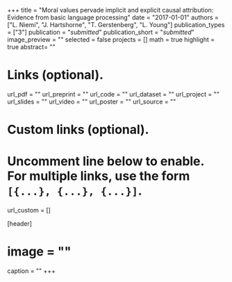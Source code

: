 +++
title = "Moral values pervade implicit and explicit causal attribution: Evidence from basic language processing"
date = "2017-01-01"
authors = ["L. Niemi", "J. Hartshorne", "T. Gerstenberg", "L. Young"]
publication_types = ["3"]
publication = "_submitted_"
publication_short = "_submitted_"
image_preview = ""
selected = false
projects = []
math = true
highlight = true
abstract= ""

# Links (optional).
url_pdf = ""
url_preprint = ""
url_code = ""
url_dataset = ""
url_project = ""
url_slides = ""
url_video = ""
url_poster = ""
url_source = ""

# Custom links (optional).
#   Uncomment line below to enable. For multiple links, use the form `[{...}, {...}, {...}]`.
url_custom = []

[header]
# image = ""
caption = ""
+++


